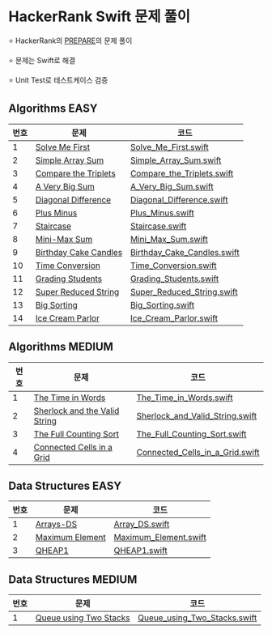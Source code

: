 # HackerRank Swift 문제 풀이

⭐️ HackerRank의 [PREPARE](https://www.hackerrank.com/dashboard)의 문제 풀이

⭐️ 문제는 Swift로 해결

⭐️ Unit Test로 테스트케이스 검증


## Algorithms EASY
| 번호 | 문제 | 코드 |
| --- | --- | --- |
| 1 | [Solve Me First](https://www.hackerrank.com/challenges/solve-me-first) | [Solve_Me_First.swift](HackerRank_Swift/HackerRank_Swift/Algorithms/Easy/Solve_Me_First.swift) |
| 2 | [Simple Array Sum](https://www.hackerrank.com/challenges/simple-array-sum) | [Simple_Array_Sum.swift](HackerRank_Swift/HackerRank_Swift/Algorithms/Easy/Simple_Array_Sum.swift) |
| 3 | [Compare the Triplets](https://www.hackerrank.com/challenges/compare-the-triplets) | [Compare_the_Triplets.swift](HackerRank_Swift/HackerRank_Swift/Algorithms/Easy/Compare_the_Triplets.swift) |
| 4 | [A Very Big Sum](https://www.hackerrank.com/challenges/a-very-big-sum) | [A_Very_Big_Sum.swift](HackerRank_Swift/HackerRank_Swift/Algorithms/Easy/A_Very_Big_Sum.swift) |
| 5 | [Diagonal Difference](https://www.hackerrank.com/challenges/diagonal-difference) | [Diagonal_Difference.swift](HackerRank_Swift/HackerRank_Swift/Algorithms/Easy/Diagonal_Difference.swift) |
| 6 | [Plus Minus](https://www.hackerrank.com/challenges/plus-minus) | [Plus_Minus.swift](HackerRank_Swift/HackerRank_Swift/Algorithms/Easy/Plus_Minus.swift) |
| 7 | [Staircase](https://www.hackerrank.com/challenges/staircase) | [Staircase.swift](HackerRank_Swift/HackerRank_Swift/Algorithms/Easy/Staircase.swift) |
| 8 | [Mini-Max Sum](https://www.hackerrank.com/challenges/mini-max-sum) | [Mini_Max_Sum.swift](HackerRank_Swift/HackerRank_Swift/Algorithms/Easy/Mini_Max_Sum.swift) |
| 9 | [Birthday Cake Candles](https://www.hackerrank.com/challenges/birthday-cake-candles) | [Birthday_Cake_Candles.swift](HackerRank_Swift/HackerRank_Swift/Algorithms/Easy/Birthday_Cake_Candles.swift) |
| 10 | [Time Conversion](https://www.hackerrank.com/challenges/time-conversion) | [Time_Conversion.swift](HackerRank_Swift/HackerRank_Swift/Algorithms/Easy/Time_Conversion.swift) |
| 11 | [Grading Students](https://www.hackerrank.com/challenges/grading) | [Grading_Students.swift](HackerRank_Swift/HackerRank_Swift/Algorithms/Easy/Grading_Students.swift) |
| 12 | [Super Reduced String](https://www.hackerrank.com/challenges/reduced-string) | [Super_Reduced_String.swift](HackerRank_Swift/HackerRank_Swift/Algorithms/Easy/Super_Reduced_String.swift) |
| 13 | [Big Sorting](https://www.hackerrank.com/challenges/big-sorting) | [Big_Sorting.swift](HackerRank_Swift/HackerRank_Swift/Algorithms/Easy/Big_Sorting.swift) |
| 14 | [Ice Cream Parlor](https://www.hackerrank.com/challenges/icecream-parlor) | [Ice_Cream_Parlor.swift](HackerRank_Swift/HackerRank_Swift/Algorithms/Easy/Ice_Cream_Parlor.swift) |


## Algorithms MEDIUM
| 번호 | 문제 | 코드 |
| --- | --- | --- |
| 1 | [The Time in Words](https://www.hackerrank.com/challenges/the-time-in-words) | [The_Time_in_Words.swift](HackerRank_Swift/HackerRank_Swift/Algorithms/Medium/The_Time_in_Words.swift) |
| 2 | [Sherlock and the Valid String](https://www.hackerrank.com/challenges/sherlock-and-valid-string) | [Sherlock_and_Valid_String.swift](HackerRank_Swift/HackerRank_Swift/Algorithms/Medium/Sherlock_and_Valid_String.swift) |
| 3 | [The Full Counting Sort](https://www.hackerrank.com/challenges/countingsort4) | [The_Full_Counting_Sort.swift](HackerRank_Swift/HackerRank_Swift/Algorithms/Medium/The_Full_Counting_Sort.swift) |
| 4 | [Connected Cells in a Grid](https://www.hackerrank.com/challenges/connected-cell-in-a-grid) | [Connected_Cells_in_a_Grid.swift](HackerRank_Swift/HackerRank_Swift/Algorithms/Medium/Connected_Cells_in_a_Grid.swift) |


## Data Structures EASY
| 번호 | 문제 | 코드 |
| --- | --- | --- |
| 1 | [Arrays-DS](https://www.hackerrank.com/challenges/arrays-ds) | [Array_DS.swift](HackerRank_Swift/HackerRank_Swift/Data_Structures/Easy/Array_DS.swift) |
| 2 | [Maximum Element](https://www.hackerrank.com/challenges/maximum-element) | [Maximum_Element.swift](HackerRank_Swift/HackerRank_Swift/Data_Structures/Easy/Maximum_Element.swift) |
| 3 | [QHEAP1](https://www.hackerrank.com/challenges/qheap1) | [QHEAP1.swift](HackerRank_Swift/HackerRank_Swift/Data_Structures/Easy/QHEAP1.swift) |


## Data Structures MEDIUM
| 번호 | 문제 | 코드 |
| --- | --- | --- |
| 1 | [Queue using Two Stacks](https://www.hackerrank.com/challenges/queue-using-two-stacks) | [Queue_using_Two_Stacks.swift](HackerRank_Swift/HackerRank_Swift/Data_Structures/Medium/Queue_using_Two_Stacks.swift) |
